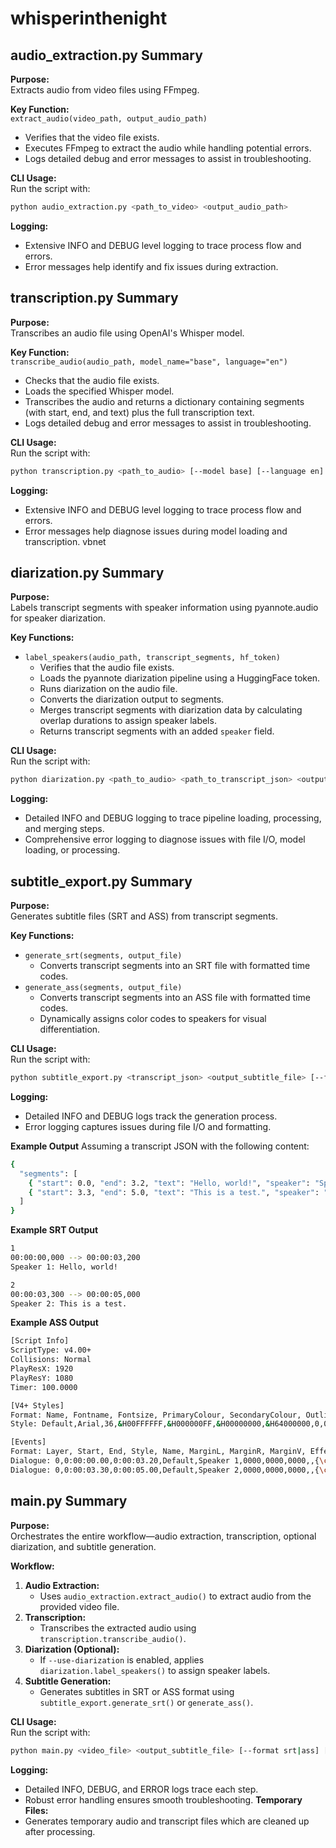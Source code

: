 # whisperinthenight

## audio_extraction.py Summary

**Purpose:**  
Extracts audio from video files using FFmpeg.

**Key Function:**  
`extract_audio(video_path, output_audio_path)`  
- Verifies that the video file exists.  
- Executes FFmpeg to extract the audio while handling potential errors.  
- Logs detailed debug and error messages to assist in troubleshooting.

**CLI Usage:**  
Run the script with:
```bash
python audio_extraction.py <path_to_video> <output_audio_path>
```
**Logging:**

- Extensive INFO and DEBUG level logging to trace process flow and errors.
- Error messages help identify and fix issues during extraction.

## transcription.py Summary

**Purpose:**  
Transcribes an audio file using OpenAI's Whisper model.

**Key Function:**  
`transcribe_audio(audio_path, model_name="base", language="en")`  
- Checks that the audio file exists.  
- Loads the specified Whisper model.  
- Transcribes the audio and returns a dictionary containing segments (with start, end, and text) plus the full transcription text.  
- Logs detailed debug and error messages to assist in troubleshooting.

**CLI Usage:**  
Run the script with:
```bash
python transcription.py <path_to_audio> [--model base] [--language en]
```

**Logging:**

- Extensive INFO and DEBUG level logging to trace process flow and errors.
- Error messages help diagnose issues during model loading and transcription.
vbnet


## diarization.py Summary

**Purpose:**  
Labels transcript segments with speaker information using pyannote.audio for speaker diarization.

**Key Functions:**
- `label_speakers(audio_path, transcript_segments, hf_token)`  
  - Verifies that the audio file exists.
  - Loads the pyannote diarization pipeline using a HuggingFace token.
  - Runs diarization on the audio file.
  - Converts the diarization output to segments.
  - Merges transcript segments with diarization data by calculating overlap durations to assign speaker labels.
  - Returns transcript segments with an added `speaker` field.

**CLI Usage:**  
Run the script with:
```bash
python diarization.py <path_to_audio> <path_to_transcript_json> <output_json> --hf_token <your_huggingface_token>
```
**Logging:**

- Detailed INFO and DEBUG logging to trace pipeline loading, processing, and merging steps.
- Comprehensive error logging to diagnose issues with file I/O, model loading, or processing.

## subtitle_export.py Summary

**Purpose:**  
Generates subtitle files (SRT and ASS) from transcript segments.

**Key Functions:**
- `generate_srt(segments, output_file)`  
  - Converts transcript segments into an SRT file with formatted time codes.
- `generate_ass(segments, output_file)`  
  - Converts transcript segments into an ASS file with formatted time codes.
  - Dynamically assigns color codes to speakers for visual differentiation.

**CLI Usage:**  
Run the script with:
```bash
python subtitle_export.py <transcript_json> <output_subtitle_file> [--format srt|ass]
```
**Logging:**

- Detailed INFO and DEBUG logs track the generation process.
- Error logging captures issues during file I/O and formatting.

**Example Output**
Assuming a transcript JSON with the following content:
```bash
{
  "segments": [
    { "start": 0.0, "end": 3.2, "text": "Hello, world!", "speaker": "Speaker 1" },
    { "start": 3.3, "end": 5.0, "text": "This is a test.", "speaker": "Speaker 2" }
  ]
}
```
**Example SRT Output**
```bash
1
00:00:00,000 --> 00:00:03,200
Speaker 1: Hello, world!

2
00:00:03,300 --> 00:00:05,000
Speaker 2: This is a test.
```
**Example ASS Output**
```bash
[Script Info]
ScriptType: v4.00+
Collisions: Normal
PlayResX: 1920
PlayResY: 1080
Timer: 100.0000

[V4+ Styles]
Format: Name, Fontname, Fontsize, PrimaryColour, SecondaryColour, OutlineColour, BackColour, Bold, Italic, Underline, StrikeOut, ScaleX, ScaleY, Spacing, Angle, BorderStyle, Outline, Shadow, Alignment, MarginL, MarginR, MarginV, Encoding
Style: Default,Arial,36,&H00FFFFFF,&H000000FF,&H00000000,&H64000000,0,0,0,0,100,100,0,0,1,2,2,2,10,10,10,1

[Events]
Format: Layer, Start, End, Style, Name, MarginL, MarginR, MarginV, Effect, Text
Dialogue: 0,0:00:00.00,0:00:03.20,Default,Speaker 1,0000,0000,0000,,{\c&H00FF00}Hello, world!
Dialogue: 0,0:00:03.30,0:00:05.00,Default,Speaker 2,0000,0000,0000,,{\c&H0000FF}This is a test.
```

## main.py Summary

**Purpose:**  
Orchestrates the entire workflow—audio extraction, transcription, optional diarization, and subtitle generation.

**Workflow:**
1. **Audio Extraction:**  
   - Uses `audio_extraction.extract_audio()` to extract audio from the provided video file.
2. **Transcription:**  
   - Transcribes the extracted audio using `transcription.transcribe_audio()`.
3. **Diarization (Optional):**  
   - If `--use-diarization` is enabled, applies `diarization.label_speakers()` to assign speaker labels.
4. **Subtitle Generation:**  
   - Generates subtitles in SRT or ASS format using `subtitle_export.generate_srt()` or `generate_ass()`.

**CLI Usage:**  
Run the script with:
```bash
python main.py <video_file> <output_subtitle_file> [--format srt|ass] [--model base] [--language en] [--use-diarization] [--hf_token <token>]
```
**Logging:**
- Detailed INFO, DEBUG, and ERROR logs trace each step.
- Robust error handling ensures smooth troubleshooting.
**Temporary Files:**
- Generates temporary audio and transcript files which are cleaned up after processing.

